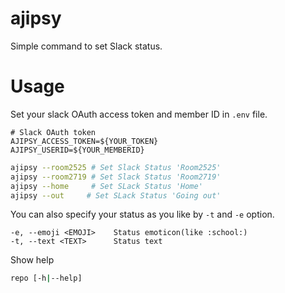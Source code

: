 # ajipsy 

Simple command to set Slack status.

# Usage

Set your slack OAuth access token and member ID in `.env` file.
```.env
# Slack OAuth token
AJIPSY_ACCESS_TOKEN=${YOUR_TOKEN}
AJIPSY_USERID=${YOUR_MEMBERID}
```

```sh
ajipsy --room2525 # Set Slack Status 'Room2525'
ajipsy --room2719 # Set Slack Status 'Room2719'
ajipsy --home     # Set SLack Status 'Home'
ajipsy --out     # Set SLack Status 'Going out'
```

You can also specify your status as you like by `-t` and `-e` option.
```
-e, --emoji <EMOJI>    Status emoticon(like :school:)
-t, --text <TEXT>      Status text
```

Show help

```sh
repo [-h|--help]
```
